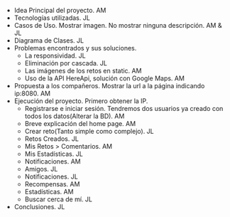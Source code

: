  - Idea Principal del proyecto. AM
 - Tecnologías utilizadas. JL
 - Casos de Uso. Mostrar imagen. No mostrar ninguna descripción. AM & JL
 - Diagrama de Clases. JL
 - Problemas encontrados y sus soluciones. 
   - La responsividad. JL
   - Eliminación por cascada. JL
   - Las imágenes de los retos en static. AM
   - Uso de la API HereApi, solución con Google Maps. AM 
 - Propuesta a los compañeros. Mostrar la url a la página indicando ip:8080. AM
 - Ejecución del proyecto. Primero obtener la IP.
   - Registrarse e iniciar sesión. Tendremos dos usuarios ya creado con todos los datos(Alterar la BD). AM 
   - Breve explicación del home page. AM
   - Crear reto(Tanto simple como complejo). JL
   - Retos Creados. JL
   - Mis Retos > Comentarios. AM
   - Mis Estadísticas. JL
   - Notificaciones. AM
   - Amigos. JL
   - Notificaciones. JL
   - Recompensas. AM
   - Estadísticas. AM
   - Buscar cerca de mí. JL
 - Conclusiones. JL

